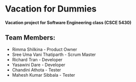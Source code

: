 # Vacation for Dummies

#### Vacation project for Software Engineering class (CSCE 5430)

## Team Members:
* Rimma Shilkina - Product Owner
* Sree Uma Vani Thatiparth - Scrum Master
* Richard Tran - Developer
* Yasawini Dare - Developer 
* Chandini Athota - Tester
* Mahesh Kumar Sibbala - Tester
